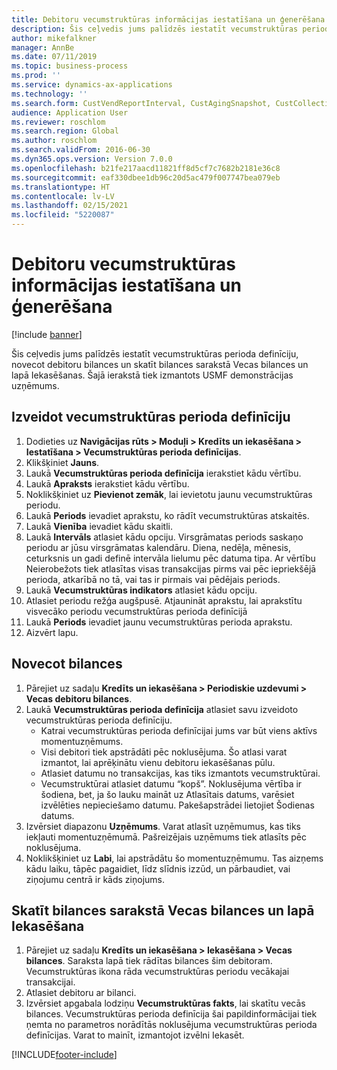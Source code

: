 ```yaml
---
title: Debitoru vecumstruktūras informācijas iestatīšana un ģenerēšana
description: Šis ceļvedis jums palīdzēs iestatīt vecumstruktūras perioda definīciju, novecot debitoru bilances un skatīt bilances sarakstā Vecas bilances un lapā Iekasēšanas.
author: mikefalkner
manager: AnnBe
ms.date: 07/11/2019
ms.topic: business-process
ms.prod: ''
ms.service: dynamics-ax-applications
ms.technology: ''
ms.search.form: CustVendReportInterval, CustAgingSnapshot, CustCollectionsPoolsListPage, CustCollections
audience: Application User
ms.reviewer: roschlom
ms.search.region: Global
ms.author: roschlom
ms.search.validFrom: 2016-06-30
ms.dyn365.ops.version: Version 7.0.0
ms.openlocfilehash: b21fe217aacd11821ff8d5cf7c7682b2181e36c8
ms.sourcegitcommit: eaf330dbee1db96c20d5ac479f007747bea079eb
ms.translationtype: HT
ms.contentlocale: lv-LV
ms.lasthandoff: 02/15/2021
ms.locfileid: "5220087"
---
```

# <a name="set-up-and-generate-accounts-receivable-aging-information"></a>Debitoru vecumstruktūras informācijas iestatīšana un ģenerēšana

[!include [banner](../../includes/banner.md)]

Šis ceļvedis jums palīdzēs iestatīt vecumstruktūras perioda definīciju, novecot debitoru bilances un skatīt bilances sarakstā Vecas bilances un lapā Iekasēšanas. Šajā ierakstā tiek izmantots USMF demonstrācijas uzņēmums.


## <a name="create-an-aging-period-definition"></a>Izveidot vecumstruktūras perioda definīciju
1. Dodieties uz **Navigācijas rūts > Moduļi > Kredīts un iekasēšana > Iestatīšana > Vecumstruktūras perioda definīcijas**.
2. Klikšķiniet **Jauns**.
3. Laukā **Vecumstruktūras perioda definīcija** ierakstiet kādu vērtību.
4. Laukā **Apraksts** ierakstiet kādu vērtību.
5. Noklikšķiniet uz **Pievienot zemāk**, lai ievietotu jaunu vecumstruktūras periodu.
6. Laukā **Periods** ievadiet aprakstu, ko rādīt vecumstruktūras atskaitēs.
7. Laukā **Vienība** ievadiet kādu skaitli.
8. Laukā **Intervāls** atlasiet kādu opciju. Virsgrāmatas periods saskaņo periodu ar jūsu virsgrāmatas kalendāru. Diena, nedēļa, mēnesis, ceturksnis un gadi definē intervāla lielumu pēc datuma tipa. Ar vērtību Neierobežots tiek atlasītas visas transakcijas pirms vai pēc iepriekšējā perioda, atkarībā no tā, vai tas ir pirmais vai pēdējais periods.  
9. Laukā **Vecumstruktūras indikators** atlasiet kādu opciju.
10. Atlasiet periodu režģa augšpusē. Atjaunināt aprakstu, lai aprakstītu visvecāko periodu vecumstruktūras perioda definīcijā
11. Laukā **Periods** ievadiet jaunu vecumstruktūras perioda aprakstu.
12. Aizvērt lapu.

## <a name="age-the-balances"></a>Novecot bilances
1. Pārejiet uz sadaļu **Kredīts un iekasēšana > Periodiskie uzdevumi > Vecas debitoru bilances**.
2. Laukā **Vecumstruktūras perioda definīcija** atlasiet savu izveidoto vecumstruktūras perioda definīciju.
    + Katrai vecumstruktūras perioda definīcijai jums var būt viens aktīvs momentuzņēmums.  
    + Visi debitori tiek apstrādāti pēc noklusējuma. Šo atlasi varat izmantot, lai aprēķinātu vienu debitoru iekasēšanas pūlu.  
    + Atlasiet datumu no transakcijas, kas tiks izmantots vecumstruktūrai.  
    + Vecumstruktūrai atlasiet datumu “kopš”. Noklusējuma vērtība ir šodiena, bet, ja šo lauku maināt uz Atlasītais datums, varēsiet izvēlēties nepieciešamo datumu. Pakešapstrādei lietojiet Šodienas datums.  
3. Izvērsiet diapazonu **Uzņēmums**. Varat atlasīt uzņēmumus, kas tiks iekļauti momentuzņēmumā. Pašreizējais uzņēmums tiek atlasīts pēc noklusējuma.
4. Noklikšķiniet uz **Labi**, lai apstrādātu šo momentuzņēmumu. Tas aizņems kādu laiku, tāpēc pagaidiet, līdz slīdnis izzūd, un pārbaudiet, vai ziņojumu centrā ir kāds ziņojums.

## <a name="view-the-balances-on-the-aged-balances-list-and-on-the-collection-page"></a>Skatīt bilances sarakstā Vecas bilances un lapā Iekasēšana
1. Pārejiet uz sadaļu **Kredīts un iekasēšana > Iekasēšana > Vecas bilances**. Saraksta lapā tiek rādītas bilances šim debitoram. Vecumstruktūras ikona rāda vecumstruktūras periodu vecākajai transakcijai.  
2. Atlasiet debitoru ar bilanci.
3. Izvērsiet apgabala lodziņu **Vecumstruktūras fakts**, lai skatītu vecās bilances. Vecumstruktūras perioda definīcija šai papildinformācijai tiek ņemta no parametros norādītās noklusējuma vecumstruktūras perioda definīcijas. Varat to mainīt, izmantojot izvēlni Iekasēt.  



[!INCLUDE[footer-include](../../../includes/footer-banner.md)]
